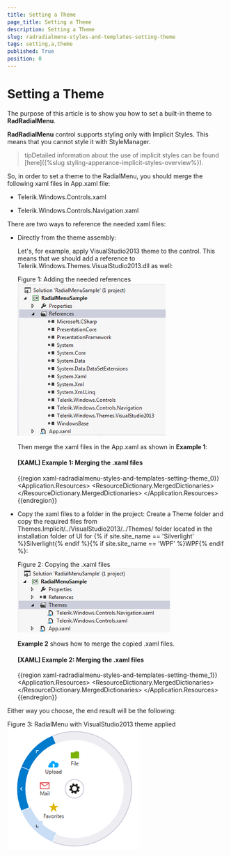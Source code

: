 ```yaml
---
title: Setting a Theme
page_title: Setting a Theme
description: Setting a Theme
slug: radradialmenu-styles-and-templates-setting-theme
tags: setting,a,theme
published: True
position: 0
---
```


# Setting a Theme

The purpose of this article is to show you how to set a built-in theme to __RadRadialMenu__.

__RadRadialMenu__ control supports styling only with Implicit Styles. This means that you cannot style it with StyleManager. 

>tipDetailed information about the use of implicit styles can be found [here]({%slug styling-apperance-implicit-styles-overview%}).

So, in order to set a theme to the RadialMenu, you should merge the following xaml files in App.xaml file:        

* Telerik.Windows.Controls.xaml

* Telerik.Windows.Controls.Navigation.xaml

There are two ways to reference the needed xaml files:

* Directly from the theme assembly: 
	
	Let's, for example, apply VisualStudio2013 theme to the control. This means that we should add a reference to Telerik.Windows.Themes.VisualStudio2013.dll as well:
	
	Figure 1: Adding the needed references	
	![Rad Radial Menu Setting Theme 01](images/RadRadialMenu_Setting_Theme_01.png)
	
	Then merge the xaml files in the App.xaml as shown in __Example 1__:

	#### __[XAML] Example 1: Merging the .xaml files__

	{{region xaml-radradialmenu-styles-and-templates-setting-theme_0}}
		<Application.Resources>
		    <ResourceDictionary>
		        <ResourceDictionary.MergedDictionaries>
		            <ResourceDictionary Source="/Telerik.Windows.Themes.VisualStudio2013;component/Themes/Telerik.Windows.Controls.xaml" />
		            <ResourceDictionary Source="/Telerik.Windows.Themes.VisualStudio2013;component/Themes/Telerik.Windows.Controls.Navigation.xaml" />
		        </ResourceDictionary.MergedDictionaries>
		    </ResourceDictionary>
		</Application.Resources>
	{{endregion}}

* Copy the xaml files to a folder in the project: Create a Theme folder and copy the required files from Themes.Implicit/../VisualStudio2013/../Themes/ folder located in the installation folder of UI for {% if site.site_name == 'Silverlight' %}Silverlight{% endif %}{% if site.site_name == 'WPF' %}WPF{% endif %}:

	Figure 2: Copying the .xaml files
	![Rad Radial Menu Setting Theme 02](images/RadRadialMenu_Setting_Theme_02.png)

	__Example 2__ shows how to merge the copied .xaml files.            

	#### __[XAML] Example 2: Merging the .xaml files__

	{{region xaml-radradialmenu-styles-and-templates-setting-theme_1}}
		<Application.Resources>
		    <ResourceDictionary>
		        <ResourceDictionary.MergedDictionaries>
		            <ResourceDictionary Source="Themes/Telerik.Windows.Controls.xaml" />
		            <ResourceDictionary Source="Themes/Telerik.Windows.Controls.Navigation.xaml" />
		        </ResourceDictionary.MergedDictionaries>
		    </ResourceDictionary>
		</Application.Resources>
	{{endregion}}

Either way you choose, the end result will be the following:

Figure 3: RadialMenu with VisualStudio2013 theme applied
![Rad Radial Menu Setting Theme 03](images/RadRadialMenu_Setting_Theme_03.png)
